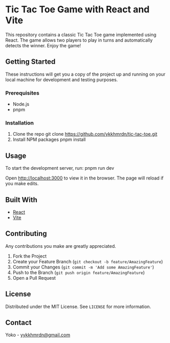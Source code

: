 # Tic Tac Toe Game with React and Vite

This repository contains a classic Tic Tac Toe game implemented using React. The game allows two players to play in turns and automatically detects the winner. Enjoy the game!

## Getting Started

These instructions will get you a copy of the project up and running on your local machine for development and testing purposes.

### Prerequisites

- Node.js
- pnpm

### Installation

1. Clone the repo
   git clone https://github.com/ykkhmrdn/tic-tac-toe.git
2. Install NPM packages
   pnpm install

## Usage

To start the development server, run:
pnpm run dev

Open [http://localhost:3000](http://localhost:3000) to view it in the browser. The page will reload if you make edits.

## Built With

- [React](https://reactjs.org/)
- [Vite](https://vitejs.dev/)

## Contributing

Any contributions you make are greatly appreciated.

1. Fork the Project
2. Create your Feature Branch (`git checkout -b feature/AmazingFeature`)
3. Commit your Changes (`git commit -m 'Add some AmazingFeature'`)
4. Push to the Branch (`git push origin feature/AmazingFeature`)
5. Open a Pull Request

## License

Distributed under the MIT License. See `LICENSE` for more information.

## Contact

Yoko - yykkhmrdn@gmail.com
